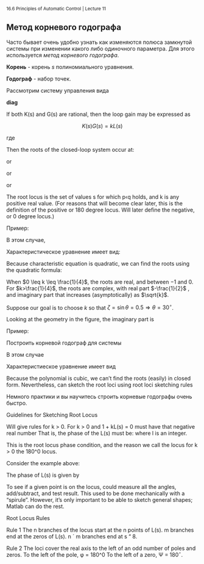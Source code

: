 <sup>16.6 Principles of Automatic Control | Lecture 11</sup>

## Метод корневого годографа

Часто бывает очень удобно узнать как изменяются полюса замкнутой системы при изменении какого либо одиночного параметра. Для этого используется _метод корневого годографа_.

**Корень** - корень $s$ полиномиального уравнения.

**Годограф** - набор точек.

Рассмотрим систему управления вида

**diag**

If both K(s) and G(s) are rational, then the loop gain may be expressed as

$$
K(s)G(s) = kL(s)
$$

где

Then the roots of the closed-loop system occur at:

or

or

or

The root locus is the set of values s for which p‹q holds, and k is any positive real value. (For reasons that will become clear later, this is the definition of the positive or 180 degree locus. Will later define the negative, or 0 degree locus.)

Пример:


В этом случае,

Характеристическое уравнение имеет вид:

Because characteristic equation is quadratic, we can find the roots using the quadratic for­mula:

When $0 \leq k \leq \frac{1}{4}$, the roots are real, and between $-1$ and $0$. For $k>\frac{1}{4}$, the roots are complex, with real part $-\frac{1}{2}$ , and imaginary part that increases (asymptotically) as $\sqrt{k}$.

Suppose our goal is to choose $k$ so that $\zeta = \sin \theta = 0.5 \Rightarrow\theta = 30^\circ$.

Looking at the geometry in the figure, the imaginary part is

Пример:

Построить корневой годограф для системы


В этом случае

Характеристиеское уравнение имеет вид

Because the polynomial is cubic, we can’t find the roots (easily) in closed form. Nevertheless, can sketch the root loci using root loci sketching rules

Немного практики и вы научитесь строить корневые годографы очень быстро.

Guidelines for Sketching Root Locus

Will give rules for k > 0.
For k > 0 and 1 + kL(s) = 0 must have that
negative real number
That is, the phase of the L(s) must be:
where l is an integer.

This is the root locus phase condition, and the reason we call the locus for k > 0 the
180^0 locus.

Consider the example above:

The phase of L(s) is given by

To see if a given point is on the locus, could measure all the angles, add/subtract, and test result. This used to be done mechanically with a “spirule”. However, it’s only important to be able to sketch general shapes; Matlab can do the rest.

Root Locus Rules

Rule 1
The n branches of the locus start at the n points of L(s). m branches end at the zeros of L(s). n ´ m branches end at s “ 8.

Rule 2
The loci cover the real axis to the left of an odd number of poles and zeros.
To the left of the pole, φ = 180^0
To the left of a zero, Ψ = 180˝.
